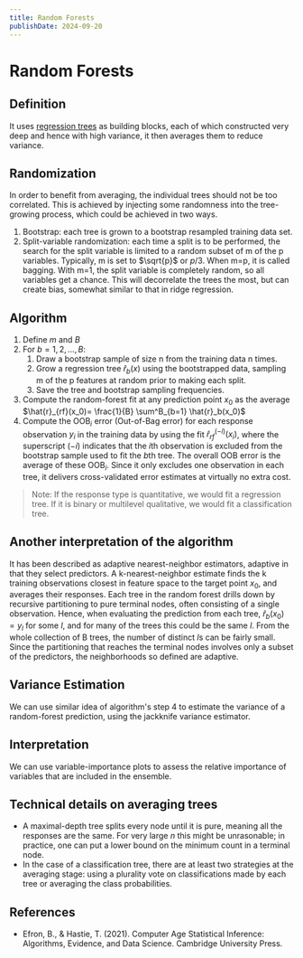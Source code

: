 ```yaml
---
title: Random Forests
publishDate: 2024-09-20
---
```


# Random Forests

## Definition

It uses [regression trees](regression-trees.md) as building blocks, each of which constructed very deep and hence with high variance, it then averages them to reduce variance.

## Randomization

In order to benefit from averaging, the individual trees should not be too correlated. This is achieved by injecting some randomness into the tree-growing process, which could be achieved in two ways.

1. Bootstrap: each tree is grown to a bootstrap resampled training data set.
2. Split-variable randomization: each time a split is to be performed, the search for the split variable is limited to a random subset of m of the p variables. Typically, m is set to $\sqrt{p}$ or $p/3$. When m=p, it is called bagging. With m=1, the split variable is completely random, so all variables get a chance. This will decorrelate the trees the most, but can create bias, somewhat similar to that in ridge regression.

## Algorithm

1. Define $m$ and $B$
2. For $b=1,2,...,B$:
   1. Draw a bootstrap sample of size n from the training data n times.
   2. Grow a regression tree $\hat{r}_b(x)$ using the bootstrapped data, sampling m of the p features at random prior to making each split.
   3. Save the tree and bootstrap sampling frequencies.
3. Compute the random-forest fit at any prediction point $x_0$ as the average $\hat{r}_{rf}(x_0)= \frac{1}{B} \sum^B_{b=1} \hat{r}_b(x_0)$
4. Compute the OOB$_i$ error (Out-of-Bag error) for each response observation $y_i$ in the training data by using the fit $\hat{r}_{rf}^{(-i)}(x_i)$, where the superscript $(-i)$ indicates that the $i$th observation is excluded from the bootstrap sample used to fit the $b$th tree. The overall OOB error is the average of these OOB$_i$. Since it only excludes one observation in each tree, it delivers cross-validated error estimates at virtually no extra cost.

> Note: If the response type is quantitative, we would fit a regression tree. If it is binary or multilevel qualitative, we would fit a classification tree.

## Another interpretation of the algorithm

It has been described as adaptive nearest-neighbor estimators, adaptive in that they select predictors. A k-nearest-neighbor estimate finds the k training  observations closest in feature space to the target point $x_0$, and averages their responses. Each tree in the random forest drills down by recursive partitioning to pure terminal nodes, often consisting of a single observation. Hence, when evaluating the prediction from each tree, $\hat{r}_b(x_0) = y_l$ for some $l$, and for many of the trees this could be the same $l$. From the whole collection of B trees, the number of distinct $l$s can be fairly small. Since the partitioning that reaches the terminal nodes involves only a subset of the predictors, the neighborhoods so defined are adaptive.

## Variance Estimation

We can use similar idea of algorithm's step 4 to estimate the variance of a random-forest prediction, using the jackknife variance estimator.

## Interpretation

We can use variable-importance plots to assess the relative importance of variables that are included in the ensemble.

## Technical details on averaging trees

- A maximal-depth tree splits every node until it is pure, meaning all the responses are the same. For very large $n$ this might be unrasonable; in practice, one can put a lower bound on the minimum count in a terminal node.
- In the case of a classification tree, there are at least two strategies at the averaging stage: using a plurality vote on classifications made by each tree or averaging the class probabilities.

## References

- Efron, B., & Hastie, T. (2021). Computer Age Statistical Inference: Algorithms, Evidence, and Data Science. Cambridge University Press.
